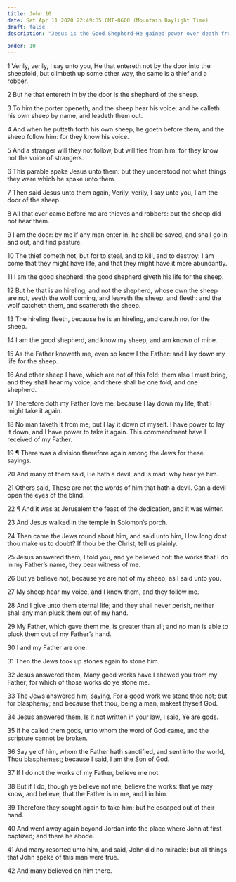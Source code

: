 ```yaml
---
title: John 10
date: Sat Apr 11 2020 22:49:35 GMT-0600 (Mountain Daylight Time)
draft: false
description: "Jesus is the Good Shepherd—He gained power over death from His Father—He promises to visit His other sheep—He proclaims, I am the Son of God."

order: 10
---
```

    
1 Verily, verily, I say unto you, He that entereth not by the door into the sheepfold, but climbeth up some other way, the same is a thief and a robber.

2 But he that entereth in by the door is the shepherd of the sheep.

3 To him the porter openeth; and the sheep hear his voice: and he calleth his own sheep by name, and leadeth them out.

4 And when he putteth forth his own sheep, he goeth before them, and the sheep follow him: for they know his voice.

5 And a stranger will they not follow, but will flee from him: for they know not the voice of strangers.

6 This parable spake Jesus unto them: but they understood not what things they were which he spake unto them.

7 Then said Jesus unto them again, Verily, verily, I say unto you, I am the door of the sheep.

8 All that ever came before me are thieves and robbers: but the sheep did not hear them.

9 I am the door: by me if any man enter in, he shall be saved, and shall go in and out, and find pasture.

10 The thief cometh not, but for to steal, and to kill, and to destroy: I am come that they might have life, and that they might have it more abundantly.

11 I am the good shepherd: the good shepherd giveth his life for the sheep.

12 But he that is an hireling, and not the shepherd, whose own the sheep are not, seeth the wolf coming, and leaveth the sheep, and fleeth: and the wolf catcheth them, and scattereth the sheep.

13 The hireling fleeth, because he is an hireling, and careth not for the sheep.

14 I am the good shepherd, and know my sheep, and am known of mine.

15 As the Father knoweth me, even so know I the Father: and I lay down my life for the sheep.

16 And other sheep I have, which are not of this fold: them also I must bring, and they shall hear my voice; and there shall be one fold, and one shepherd.

17 Therefore doth my Father love me, because I lay down my life, that I might take it again.

18 No man taketh it from me, but I lay it down of myself. I have power to lay it down, and I have power to take it again. This commandment have I received of my Father.

19 ¶ There was a division therefore again among the Jews for these sayings.

20 And many of them said, He hath a devil, and is mad; why hear ye him.

21 Others said, These are not the words of him that hath a devil. Can a devil open the eyes of the blind.

22 ¶ And it was at Jerusalem the feast of the dedication, and it was winter.

23 And Jesus walked in the temple in Solomon’s porch.

24 Then came the Jews round about him, and said unto him, How long dost thou make us to doubt? If thou be the Christ, tell us plainly.

25 Jesus answered them, I told you, and ye believed not: the works that I do in my Father’s name, they bear witness of me.

26 But ye believe not, because ye are not of my sheep, as I said unto you.

27 My sheep hear my voice, and I know them, and they follow me.

28 And I give unto them eternal life; and they shall never perish, neither shall any man pluck them out of my hand.

29 My Father, which gave them me, is greater than all; and no man is able to pluck them out of my Father’s hand.

30 I and my Father are one.

31 Then the Jews took up stones again to stone him.

32 Jesus answered them, Many good works have I shewed you from my Father; for which of those works do ye stone me.

33 The Jews answered him, saying, For a good work we stone thee not; but for blasphemy; and because that thou, being a man, makest thyself God.

34 Jesus answered them, Is it not written in your law, I said, Ye are gods.

35 If he called them gods, unto whom the word of God came, and the scripture cannot be broken.

36 Say ye of him, whom the Father hath sanctified, and sent into the world, Thou blasphemest; because I said, I am the Son of God.

37 If I do not the works of my Father, believe me not.

38 But if I do, though ye believe not me, believe the works: that ye may know, and believe, that the Father is in me, and I in him.

39 Therefore they sought again to take him: but he escaped out of their hand.

40 And went away again beyond Jordan into the place where John at first baptized; and there he abode.

41 And many resorted unto him, and said, John did no miracle: but all things that John spake of this man were true.

42 And many believed on him there.
